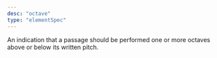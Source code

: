 ```yaml
---
desc: "octave"
type: "elementSpec"
---
```


An indication that a passage should be performed one or more octaves above or below
its
written pitch.